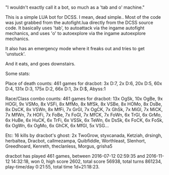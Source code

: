 "I wouldn't exactly call it a bot, so much as a 'tab and o' machine."

This is a simple LUA bot for DCSS. I mean, dead simple.. Most of the code was just grabbed from the autofight.lua directly from the DCSS source code. It basically uses 'tab', to autoattack via the ingame autofight mechanics, and uses 'o' to autoexplore via the ingame autoexplore mechanics.

It also has an emergency mode where it freaks out and tries to get 'unstuck'.

And it eats, and goes downstairs.



Some stats:

Place of death counts:
461 games for dracbot: 3x D:7, 2x D:6, 20x D:5, 60x D:4, 131x D:3, 175x D:2, 66x D:1, 3x D:$, Abyss:1

Race/Class combo counts:
461 games for dracbot: 13x OgSk, 10x OgBe, 9x HOGl, 9x VSMo, 8x VSFi, 8x MfMo, 8x MfSk, 8x VSBe, 8x HOMo, 8x DsBe, 8x DsCK, 8x VSWn, 8x MfFi, 7x GrGl, 7x OgCK, 7x GhSk, 7x MiGl, 7x MiCK, 7x MfWn, 7x HOFi, 7x FoBe, 7x FoGl, 7x MfCK, 7x FoWn, 6x TrGl, 6x GrMo, 6x HuBe, 6x HuCK, 6x TrFi, 6x VSSk, 6x TeWn, 6x DsSk, 6x FoCK, 6x FoSk, 6x OgWn, 6x OgMo, 6x GhCK, 6x MfGl, 5x VSG...

Etc:
16 kills by dracbot's ghost: 2x TwoGrow, styxcanada, Ketziah, drsingh, herbaltea, Dracbot, callmezampa, Quibfiddle, Worthleast, Slenhort, Greedhoard, Kenreth, theclanless, Morgus, grisha5

dracbot has played 461 games, between 2016-07-12 02:59:35 and 2016-11-12 14:32:18, won 0, high score 2602, total score 56938, total turns 861234, play-time/day 0:21:55, total time 1d+21:18:23.